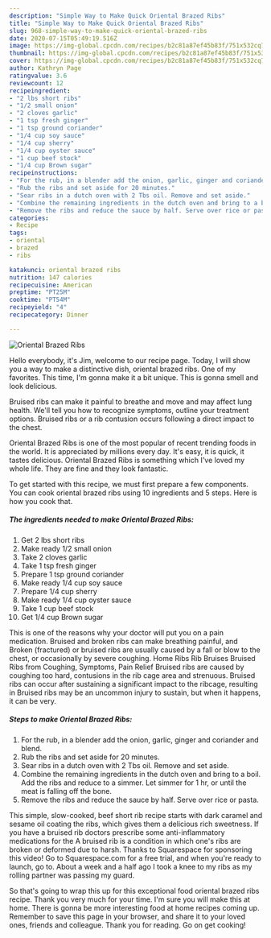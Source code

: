 ```yaml
---
description: "Simple Way to Make Quick Oriental Brazed Ribs"
title: "Simple Way to Make Quick Oriental Brazed Ribs"
slug: 968-simple-way-to-make-quick-oriental-brazed-ribs
date: 2020-07-15T05:49:19.516Z
image: https://img-global.cpcdn.com/recipes/b2c81a87ef45b83f/751x532cq70/oriental-brazed-ribs-recipe-main-photo.jpg
thumbnail: https://img-global.cpcdn.com/recipes/b2c81a87ef45b83f/751x532cq70/oriental-brazed-ribs-recipe-main-photo.jpg
cover: https://img-global.cpcdn.com/recipes/b2c81a87ef45b83f/751x532cq70/oriental-brazed-ribs-recipe-main-photo.jpg
author: Kathryn Page
ratingvalue: 3.6
reviewcount: 12
recipeingredient:
- "2 lbs short ribs"
- "1/2 small onion"
- "2 cloves garlic"
- "1 tsp fresh ginger"
- "1 tsp ground coriander"
- "1/4 cup soy sauce"
- "1/4 cup sherry"
- "1/4 cup oyster sauce"
- "1 cup beef stock"
- "1/4 cup Brown sugar"
recipeinstructions:
- "For the rub, in a blender add the onion, garlic, ginger and coriander and blend."
- "Rub the ribs and set aside for 20 minutes."
- "Sear ribs in a dutch oven with 2 Tbs oil. Remove and set aside."
- "Combine the remaining ingredients in the dutch oven and bring to a boil. Add the ribs and reduce to a simmer. Let simmer for 1 hr, or until the meat is falling off the bone."
- "Remove the ribs and reduce the sauce by half. Serve over rice or pasta."
categories:
- Recipe
tags:
- oriental
- brazed
- ribs

katakunci: oriental brazed ribs 
nutrition: 147 calories
recipecuisine: American
preptime: "PT25M"
cooktime: "PT54M"
recipeyield: "4"
recipecategory: Dinner

---
```



![Oriental Brazed Ribs](https://img-global.cpcdn.com/recipes/b2c81a87ef45b83f/751x532cq70/oriental-brazed-ribs-recipe-main-photo.jpg)

Hello everybody, it's Jim, welcome to our recipe page. Today, I will show you a way to make a distinctive dish, oriental brazed ribs. One of my favorites. This time, I'm gonna make it a bit unique. This is gonna smell and look delicious.

Bruised ribs can make it painful to breathe and move and may affect lung health. We&#39;ll tell you how to recognize symptoms, outline your treatment options. Bruised ribs or a rib contusion occurs following a direct impact to the chest.

Oriental Brazed Ribs is one of the most popular of recent trending foods in the world. It is appreciated by millions every day. It's easy, it is quick, it tastes delicious. Oriental Brazed Ribs is something which I've loved my whole life. They are fine and they look fantastic.


To get started with this recipe, we must first prepare a few components. You can cook oriental brazed ribs using 10 ingredients and 5 steps. Here is how you cook that.

<!--inarticleads1-->

##### The ingredients needed to make Oriental Brazed Ribs:

1. Get 2 lbs short ribs
1. Make ready 1/2 small onion
1. Take 2 cloves garlic
1. Take 1 tsp fresh ginger
1. Prepare 1 tsp ground coriander
1. Make ready 1/4 cup soy sauce
1. Prepare 1/4 cup sherry
1. Make ready 1/4 cup oyster sauce
1. Take 1 cup beef stock
1. Get 1/4 cup Brown sugar


This is one of the reasons why your doctor will put you on a pain medication. Bruised and broken ribs can make breathing painful, and Broken (fractured) or bruised ribs are usually caused by a fall or blow to the chest, or occasionally by severe coughing. Home Ribs Rib Bruises Bruised Ribs from Coughing, Symptoms, Pain Relief Bruised ribs are caused by coughing too hard, contusions in the rib cage area and strenuous. Bruised ribs can occur after sustaining a significant impact to the ribcage, resulting in Bruised ribs may be an uncommon injury to sustain, but when it happens, it can be very. 

<!--inarticleads2-->

##### Steps to make Oriental Brazed Ribs:

1. For the rub, in a blender add the onion, garlic, ginger and coriander and blend.
1. Rub the ribs and set aside for 20 minutes.
1. Sear ribs in a dutch oven with 2 Tbs oil. Remove and set aside.
1. Combine the remaining ingredients in the dutch oven and bring to a boil. Add the ribs and reduce to a simmer. Let simmer for 1 hr, or until the meat is falling off the bone.
1. Remove the ribs and reduce the sauce by half. Serve over rice or pasta.


This simple, slow-cooked, beef short rib recipe starts with dark caramel and sesame oil coating the ribs, which gives them a delicious rich sweetness. If you have a bruised rib doctors prescribe some anti-inflammatory medications for the A bruised rib is a condition in which one&#39;s ribs are broken or deformed due to harsh. Thanks to Squarespace for sponsoring this video! Go to Squarespace.com for a free trial, and when you&#39;re ready to launch, go to. About a week and a half ago I took a knee to my ribs as my rolling partner was passing my guard. 

So that's going to wrap this up for this exceptional food oriental brazed ribs recipe. Thank you very much for your time. I'm sure you will make this at home. There is gonna be more interesting food at home recipes coming up. Remember to save this page in your browser, and share it to your loved ones, friends and colleague. Thank you for reading. Go on get cooking!

